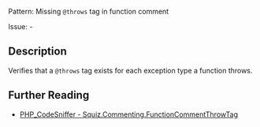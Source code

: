 Pattern: Missing `@throws` tag in function comment

Issue: -

## Description

Verifies that a `@throws` tag exists for each exception type a function throws.

## Further Reading

* [PHP_CodeSniffer - Squiz.Commenting.FunctionCommentThrowTag](https://github.com/squizlabs/PHP_CodeSniffer/blob/master/src/Standards/Squiz/Sniffs/Commenting/FunctionCommentThrowTagSniff.php)